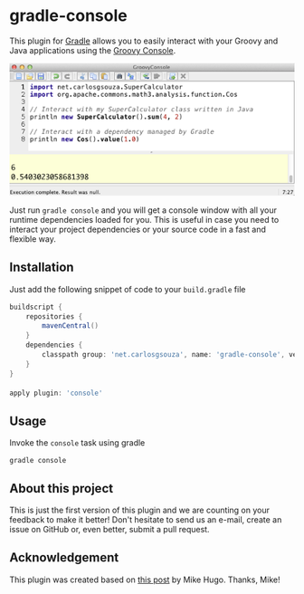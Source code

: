gradle-console
============
This plugin for [Gradle](http://www.gradle.org/) allows you to easily interact with your Groovy and Java applications using the [Groovy Console](http://groovy.codehaus.org/Groovy+Console).

![alt text](readme-files/groovy_console.png "Groovy Console")

Just run <code>gradle console</code> and you will get a console window with all your runtime dependencies loaded for you. This is useful in case you need to interact your project dependencies or your source code in a fast and flexible way.



## Installation
Just add the following snippet of code to your <code>build.gradle</code> file

```groovy
buildscript {
    repositories {
        mavenCentral()
    }
    dependencies {
        classpath group: 'net.carlosgsouza', name: 'gradle-console', version: '1.0'
    }
}

apply plugin: 'console'
```

## Usage
Invoke the <code>console</code> task using gradle

```
gradle console
```

## About this project
This is just the first version of this plugin and we are counting on your feedback to make it better!
Don't hesitate to send us an e-mail, create an issue on GitHub or, even better, submit a pull request. 

## Acknowledgement
This plugin was created based on [this post](http://piraguaconsulting.blogspot.com.br/2012/02/gradle-groovy-console.html) by Mike Hugo. Thanks, Mike!

